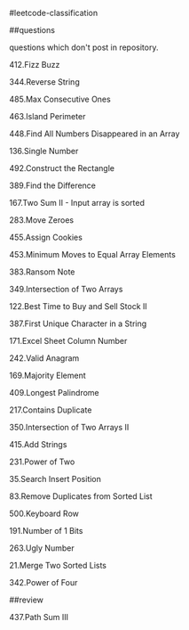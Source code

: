 #leetcode-classification

##questions

questions which don't post in repository.

412.Fizz Buzz

344.Reverse String

485.Max Consecutive Ones

463.Island Perimeter

448.Find All Numbers Disappeared in an Array

136.Single Number

492.Construct the Rectangle

389.Find the Difference

167.Two Sum II - Input array is sorted

283.Move Zeroes

455.Assign Cookies

453.Minimum Moves to Equal Array Elements

383.Ransom Note

349.Intersection of Two Arrays

122.Best Time to Buy and Sell Stock II

387.First Unique Character in a String

171.Excel Sheet Column Number

242.Valid Anagram

169.Majority Element

409.Longest Palindrome

217.Contains Duplicate

350.Intersection of Two Arrays II

415.Add Strings

231.Power of Two

35.Search Insert Position

83.Remove Duplicates from Sorted List

500.Keyboard Row

191.Number of 1 Bits

263.Ugly Number

21.Merge Two Sorted Lists

342.Power of Four

##review

437.Path Sum III
